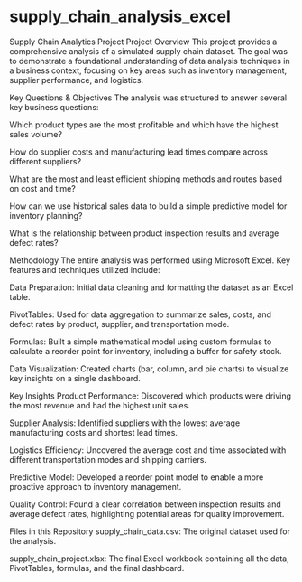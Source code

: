 # supply_chain_analysis_excel
Supply Chain Analytics Project
Project Overview
This project provides a comprehensive analysis of a simulated supply chain dataset. The goal was to demonstrate a foundational understanding of data analysis techniques in a business context, focusing on key areas such as inventory management, supplier performance, and logistics.

Key Questions & Objectives
The analysis was structured to answer several key business questions:

Which product types are the most profitable and which have the highest sales volume?

How do supplier costs and manufacturing lead times compare across different suppliers?

What are the most and least efficient shipping methods and routes based on cost and time?

How can we use historical sales data to build a simple predictive model for inventory planning?

What is the relationship between product inspection results and average defect rates?

Methodology
The entire analysis was performed using Microsoft Excel. Key features and techniques utilized include:

Data Preparation: Initial data cleaning and formatting the dataset as an Excel table.

PivotTables: Used for data aggregation to summarize sales, costs, and defect rates by product, supplier, and transportation mode.

Formulas: Built a simple mathematical model using custom formulas to calculate a reorder point for inventory, including a buffer for safety stock.

Data Visualization: Created charts (bar, column, and pie charts) to visualize key insights on a single dashboard.

Key Insights
Product Performance: Discovered which products were driving the most revenue and had the highest unit sales.

Supplier Analysis: Identified suppliers with the lowest average manufacturing costs and shortest lead times.

Logistics Efficiency: Uncovered the average cost and time associated with different transportation modes and shipping carriers.

Predictive Model: Developed a reorder point model to enable a more proactive approach to inventory management.

Quality Control: Found a clear correlation between inspection results and average defect rates, highlighting potential areas for quality improvement.

Files in this Repository
supply_chain_data.csv: The original dataset used for the analysis.

supply_chain_project.xlsx: The final Excel workbook containing all the data, PivotTables, formulas, and the final dashboard.
